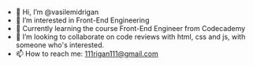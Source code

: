 - 👋 Hi, I’m @vasilemidrigan
- 👀 I’m interested in Front-End Engineering
- 🌱 Currently learning the course Front-End Engineer from Codecademy
- 💞️ I’m looking to collaborate on code reviews with html, css and js, with someone who's interested.
- 📫 How to reach me: 111rigan111@gmail.com

<!---
vasilemidrigan/vasilemidrigan is a ✨ special ✨ repository because its `README.md` (this file) appears on your GitHub profile.
You can click the Preview link to take a look at your changes.
--->
